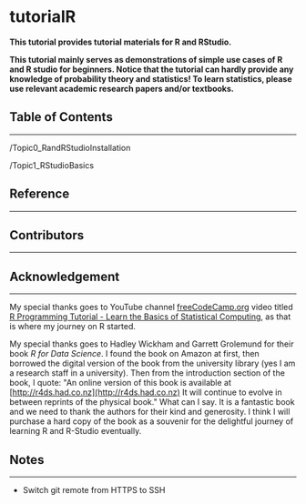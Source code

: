 # tutorialR

__This tutorial provides tutorial materials for R and RStudio.__

__This tutorial mainly serves as demonstrations of simple use cases of R and R studio for beginners. Notice that the tutorial can hardly provide any knowledge of probability theory and statistics! To learn statistics, please use relevant academic research papers and/or textbooks.__


## Table of Contents
---
/Topic0_RandRStudioInstallation

/Topic1_RStudioBasics


## Reference
---

## Contributors
---

## Acknowledgement
---
My special thanks goes to YouTube channel [freeCodeCamp.org](https://www.youtube.com/channel/UC8butISFwT-Wl7EV0hUK0BQ) video titled [R Programming Tutorial - Learn the Basics of Statistical Computing](https://youtu.be/_V8eKsto3Ug), as that is where my journey on R started.

My special thanks goes to Hadley Wickham and Garrett Grolemund for their book _R for Data Science_. I found the book on Amazon at first, then borrowed the digital version of the book from the university library (yes I am a research staff in a university). Then from the introduction section of the book, I quote:
"An online version of this book is available at [http://r4ds.had.co.nz](http://r4ds.had.co.nz) It will continue to evolve in between reprints of the physical book." What can I say. It is a fantastic book and we need to thank the authors for their kind and generosity. I think I will purchase a hard copy of the book as a souvenir for the delightful journey of learning R and R-Studio eventually.

## Notes
---
* Switch git remote from HTTPS to SSH
